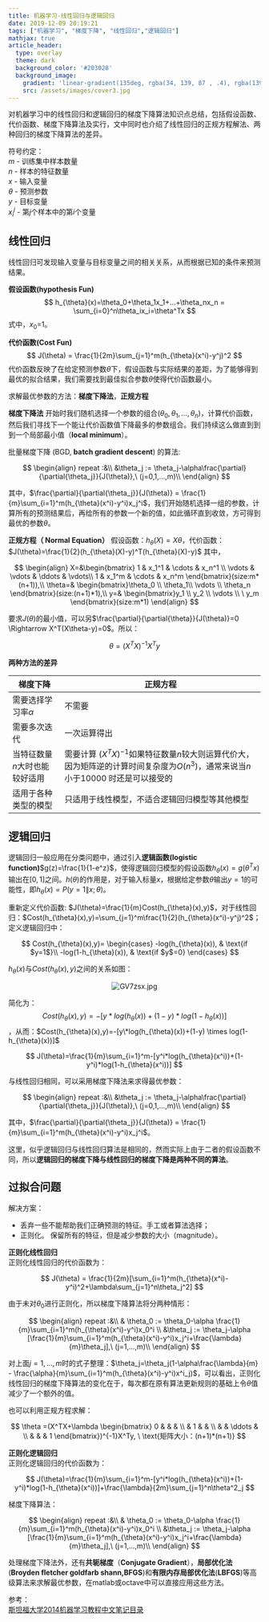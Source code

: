 ```yaml
---
title: 机器学习-线性回归与逻辑回归
date: 2019-12-09 20:19:21
tags: ["机器学习", "梯度下降", "线性回归","逻辑回归"]
mathjax: true
article_header:
  type: overlay
  theme: dark
  background_color: '#203028'
  background_image:
    gradient: 'linear-gradient(135deg, rgba(34, 139, 87 , .4), rgba(139, 34, 139, .4))'
    src: /assets/images/cover3.jpg
---
```


对机器学习中的线性回归和逻辑回归的梯度下降算法知识点总结，包括假设函数、代价函数、梯度下降算法及实行，文中同时也介绍了线性回归的正规方程解法、两种回归的梯度下降算法的差异。

<!--more-->

符号约定：  
$m$ - 训练集中样本数量  
$n$ - 样本的特征数量  
$x$ - 输入变量  
$\theta$ - 预测参数  
$y$ - 目标变量  
$x_i^j$ - 第$j$个样本中的第$i$个变量  

## 线性回归

线性回归可发现输入变量与目标变量之间的相关关系，从而根据已知的条件来预测结果。

**假设函数(hypothesis Fun)**  
$$
h_{\theta}(x)=\theta_0+\theta_1x_1+...+\theta_nx_n = \sum_{i=0}^n\theta_ix_i=\theta^Tx
$$
式中，$x_0$=1。

**代价函数(Cost Fun)**  
$$
J(\theta) = \frac{1}{2m}\sum_{j=1}^m(h_{\theta}(x^i)-y^j)^2
$$
代价函数反映了在给定预测参数$\theta$下，假设函数与实际结果的差距，为了能够得到最优的拟合结果，我们需要找到最佳拟合参数$\theta$使得代价函数最小。

求解最优参数的方法：**梯度下降法**，**正规方程**

**梯度下降法**
开始时我们随机选择一个参数的组合$(\theta_0,\theta_1,...,\theta_n)$，计算代价函数，然后我们寻找下一个能让代价函数值下降最多的参数组合。我们持续这么做直到到到一个局部最小值（**local minimum**）。

批量梯度下降 (BGD, **batch gradient descent**) 的算法:  

$$
\begin{align}
repeat :&\\
&\theta_j := \theta_j-\alpha\frac{\partial}{\partial{\theta_j}}{J(\theta)},\   (j=0,1,...,m)\\
\end{align}
$$

其中，$\frac{\partial}{\partial{\theta_j}}{J(\theta)} = \frac{1}{m}\sum_{i=1}^m(h_{\theta}(x^i)-y^i)x_j^i$，我们开始随机选择一组的参数，计算所有的预测结果后，再给所有的参数一个新的值，如此循环直到收敛，方可得到最优的参数$\theta$。

**正规方程（ Normal Equation）**
假设函数：$h_{\theta}(X)=X\theta$，代价函数：$J(\theta)=\frac{1}{2}(h_{\theta}(X)-y)^T(h_{\theta}(X)-y)$
其中，  

$$
\begin{align}
X=&\begin{bmatrix} 1 & x_1^1 & \cdots & x_n^1 \\ \vdots & \vdots & \ddots & \vdots\\ 1 & x_1^m & \cdots & x_n^m \end{bmatrix}(size:m*(n+1)),\\
\theta=& \begin{bmatrix}\theta_0 \\ \theta_1\\  \vdots \\ \theta_n \end{bmatrix}(size:(n+1)*1),\\
y=& \begin{bmatrix}y_1 \\ y_2 \\  \vdots \\ \ y_m \end{bmatrix}(size:m*1)
\end{align}
$$

要求$J(\theta)$的最小值，可以另$\frac{\partial}{\partial{\theta}}{J(\theta)}=0 \Rightarrow X^T(X\theta-y)=0$。所以：

$$
\theta =(X^TX)^{-1}X^Ty
$$

**两种方法的差异**

梯度下降 | 正规方程
---- | ----
需要选择学习率$\alpha$ | 不需要
需要多次迭代 | 一次运算得出
当特征数量$n$大时也能较好适用 | 需要计算 $(X^TX)^{-1}$如果特征数量$n$较大则运算代价大，因为矩阵逆的计算时间复杂度为$O(n^3)$，通常来说当$n$小于10000 时还是可以接受的
适用于各种类型的模型 | 只适用于线性模型，不适合逻辑回归模型等其他模型

## 逻辑回归

逻辑回归一般应用在分类问题中，通过引入**逻辑函数(logistic function)**$g(z)=\frac{1}{1-e^z}$，使得逻辑回归模型的假设函数$h_{\theta}(x)=g(\theta^Tx)$输出在$[0,1]$之间。$h(\theta)$的作用是，对于输入标量$x$，根据给定参数$\theta$输出$y=1$的可能性，即$h_{\theta}(x)=P(y=1\|x;\theta)$。

重新定义代价函数: $J(\theta)=\frac{1}{m}Cost(h_{\theta}(x),y)$，对于线性回归：$Cost(h_{\theta}(x),y)=\sum_{j=1}^m\frac{1}{2}(h_{\theta}(x^i)-y^j)^2$；定义逻辑回归中：

$$
Cost(h_{\theta}(x),y)=
\begin{cases}
-log(h_{\theta}(x)), & \text{if $y=1$}\\
-log(1-h_{\theta}(x)), & \text{if $y$=0}
\end{cases}
$$

$h_{\theta}(x)$与$Cost(h_{\theta}(x),y)$之间的关系如图：

<center>
<img src="https://s1.ax1x.com/2020/03/29/GV7zsx.jpg" alt="GV7zsx.jpg" border="0" />
<!--[GV7zsx.jpg](https://s1.ax1x.com/2020/03/29/GV7zsx.jpg "图片名字")-->

</center>

简化为： $$Cost(h_{\theta}(x),y)=-[y*log(h_{\theta}(x))+(1-y)*log(1-h_{\theta}(x))]$$，从而：$Cost(h_{\theta}(x),y)=-[y\*log(h_{\theta}(x))+(1-y) \times log(1-h_{\theta}(x))]$  

$$
J(\theta)=\frac{1}{m}\sum_{i=1}^m-[y^i*log(h_{\theta}(x^i))+(1-y^i)*log(1-h_{\theta}(x^i))]
$$

与线性回归相同，可以采用梯度下降法来求得最优参数：

$$
\begin{align}
repeat :&\\
&\theta_j := \theta_j-\alpha\frac{\partial}{\partial{\theta_j}}{J(\theta)},\   (j=0,1,...,m)\\
\end{align}
$$

其中，$\frac{\partial}{\partial{\theta_j}}{J(\theta)} = \frac{1}{m}\sum_{i=1}^m(h_{\theta}(x^i)-y^i)x_j^i$。

这里，似乎逻辑回归与线性回归算法是相同的，然而实际上由于二者的假设函数不同，所以**逻辑回归的梯度下降与线性回归的梯度下降是两种不同的算法**。

## 过拟合问题

解决方案：  

* 丢弃一些不能帮助我们正确预测的特征。手工或者算法选择；
* 正则化。 保留所有的特征，但是减少参数的大小（magnitude）。  

**正则化线性回归**  
正则化线性回归的代价函数为：

$$
J(\theta) = \frac{1}{2m}[\sum_{i=1}^m(h_{\theta}(x^i)-y^i)^2+\lambda\sum_{j=1}^n\theta_j^2]
$$

由于未对$\theta_0$进行正则化，所以梯度下降算法将分两种情形：

$$
\begin{align}
repeat :&\\
& \theta_0 := \theta_0-\alpha \frac{1}{m}\sum_{i=1}^m(h_{\theta}(x^i)-y^i)x_0^i \\
&\theta_j := \theta_j-\alpha [\frac{1}{m}\sum_{i=1}^m(h_{\theta}(x^i)-y^i)x_j^i+\frac{\lambda}{m}\theta_j],\   (j=1,...,m)\\
\end{align}
$$

对上面$j=1,...,m$时的式子整理：$\theta_j=\theta_j(1-\alpha\frac{\lambda}{m} - \frac{\alpha}{m}\sum_{i=1}^m(h_{\theta}(x^i)-y^i)x^i_j)$，可以看出，正则化线性回归的梯度下降算法的变化在于，每次都在原有算法更新规则的基础上令$\theta$值减少了一个额外的值。

也可以利用正规方程求解：

$$
\theta =(X^TX+\lambda \begin{bmatrix}
0 & & & \\ 
& 1 & & \\
& & \ddots & \\
& & & 1
\end{bmatrix})^{-1}X^Ty, \ \text{矩阵大小：(n+1)*(n+1)}
$$

**正则化逻辑回归**   
正则化逻辑回归的代价函数为：

$$
J(\theta)=\frac{1}{m}\sum_{i=1}^m-[y^i*log(h_{\theta}(x^i))+(1-y^i)*log(1-h_{\theta}(x^i))]+\frac{\lambda}{2m}\sum_{j=1}^n\theta^2_j
$$

梯度下降算法：

$$
\begin{align}
repeat :&\\
& \theta_0 := \theta_0-\alpha \frac{1}{m}\sum_{i=1}^m(h_{\theta}(x^i)-y^i)x_0^i \\
&\theta_j := \theta_j-\alpha [\frac{1}{m}\sum_{i=1}^m(h_{\theta}(x^i)-y^i)x_j^i+\frac{\lambda}{m}\theta_j],\   (j=1,...,m)\\
\end{align}
$$




处理梯度下降法外，还有**共轭梯度**（**Conjugate Gradient**），**局部优化法**(**Broyden fletcher goldfarb shann,BFGS**)和**有限内存局部优化法**(**LBFGS**)等高级算法来求解最优参数，在matlab或octave中可以直接应用这些方法。

参考：  
[斯坦福大学2014机器学习教程中文笔记目录](http://www.ai-start.com/ml2014/)

